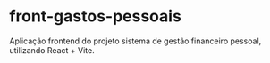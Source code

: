 # front-gastos-pessoais
Aplicação frontend do projeto sistema de gestão financeiro pessoal, utilizando React + Vite.
